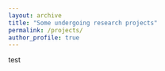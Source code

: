 ```yaml
---
layout: archive
title: "Some undergoing research projects"
permalink: /projects/
author_profile: true
---
```


test